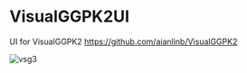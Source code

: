 # VisualGGPK2UI
UI for VisualGGPK2
https://github.com/aianlinb/VisualGGPK2


![vsg3](https://github.com/vmv/VisualGGPK2UI/assets/17906882/06d99579-4b64-493c-b80c-cf800f8b82a0)
